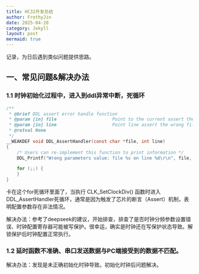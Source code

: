 ```yaml
---
title: HC32开发总结
author: FrothyJin
date: 2025-04-28
category: Jekyll
layout: post
mermaid: true
---
```


记录，为日后遇到类似问题提供思路。

## 一、常见问题&解决办法

### 1.1 时钟初始化过程中，进入到ddl异常中断，死循环

``` c
/**
 * @brief DDL assert error handle function
 * @param [in] file                     Point to the current assert the wrong file.
 * @param [in] line                     Point line assert the wrong file in the current.
 * @retval None
 */
__WEAKDEF void DDL_AssertHandler(const char *file, int line)
{
    /* Users can re-implement this function to print information */
    DDL_Printf("Wrong parameters value: file %s on line %d\r\n", file, line);

    for (;;) {
    }
}
```

卡在这个for死循环里面了，当执行 CLK_SetClockDiv() 函数时进入DDL_AssertHandler死循环，通常是因为触发了芯片的断言（Assert）机制，表明配置参数存在非法情况。

解决办法：参考了deepseek的建议，开始排查，排查了是否时钟分频参数设置错误、时钟配置寄存器可能被写保护。很幸运，确实是时钟还在写保护状态导致。解锁保护后时钟配置正常执行。

### 1.2 延时函数不准确、串口发送数据与PC端接受到的数据不匹配。

解决办法：发现是未正确初始化时钟导致。初始化时钟后问题解决。

